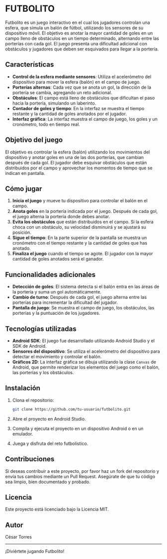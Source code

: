 # FUTBOLITO

Futbolito es un juego interactivo en el cual los jugadores controlan una esfera, que simula un balón de fútbol, utilizando los sensores de su dispositivo móvil. El objetivo es anotar la mayor cantidad de goles en un campo lleno de obstáculos en un tiempo determinado, alternando entre las porterías con cada gol. El juego presenta una dificultad adicional con obstáculos y jugadores que deben ser esquivados para llegar a la portería.

## Características

- **Control de la esfera mediante sensores**: Utiliza el acelerómetro del dispositivo para mover la esfera (balón) en el campo de juego.
- **Porterías alternas**: Cada vez que se anota un gol, la dirección de la portería se cambia, agregando un reto adicional.
- **Obstáculos**: El campo está lleno de obstáculos que dificultan el paso hacia la portería, simulando un laberinto.
- **Contador de goles y tiempo**: En la interfaz se muestra el tiempo restante y la cantidad de goles anotados por el jugador.
- **Interfaz gráfica**: La interfaz muestra el campo de juego, los goles y un cronómetro, todo en tiempo real.

## Objetivo del juego

El objetivo es controlar la esfera (balón) utilizando los movimientos del dispositivo y anotar goles en una de las dos porterías, que cambian después de cada gol. El jugador debe esquivar obstáculos que están distribuidos por el campo y aprovechar los momentos de tiempo que se indican en pantalla. 

## Cómo jugar

1. **Inicia el juego** y mueve tu dispositivo para controlar el balón en el campo.
2. **Anota goles** en la portería indicada por el juego. Después de cada gol, el juego alterna la portería donde debes anotar.
3. **Evita los obstáculos** que están distribuidos en el campo. Si la esfera choca con un obstáculo, su velocidad disminuirá y se ajustará su posición.
4. **Sigue el tiempo**: En la parte superior de la pantalla se muestra un cronómetro con el tiempo restante y la cantidad de goles que has anotado.
5. **Finaliza el juego** cuando el tiempo se agote. El jugador con la mayor cantidad de goles anotados será el ganador.

## Funcionalidades adicionales

- **Detección de goles**: El sistema detecta si el balón entra en las áreas de la portería y suma un gol automáticamente.
- **Cambio de turno**: Después de cada gol, el juego alterna entre las porterías para incrementar la dificultad del jugador.
- **Pantalla de juego**: Se muestra el campo de juego, los obstáculos, las porterías y la puntuación de los jugadores.

## Tecnologías utilizadas

- **Android SDK**: El juego fue desarrollado utilizando Android Studio y el SDK de Android.
- **Sensores del dispositivo**: Se utiliza el acelerómetro del dispositivo para detectar el movimiento y controlar el balón.
- **Gráficos 2D**: La interfaz gráfica se dibuja utilizando la clase `Canvas` de Android, que permite renderizar los elementos del juego como el balón, las porterías y los obstáculos.

## Instalación

1. Clona el repositorio:

    ```bash
    git clone https://github.com/tu-usuario/futbolito.git
    ```

2. Abre el proyecto en Android Studio.

3. Compila y ejecuta el proyecto en un dispositivo Android o en un emulador.

4. Juega y disfruta del reto futbolístico.

## Contribuciones

Si deseas contribuir a este proyecto, por favor haz un fork del repositorio y envía tus cambios mediante un Pull Request. Asegúrate de que tu código sea limpio, bien documentado y probado.

## Licencia

Este proyecto está licenciado bajo la Licencia MIT.

## Autor

César Torres

---

¡Diviértete jugando Futbolito!
